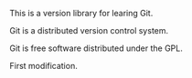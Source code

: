 This is a version library for learing Git.

Git is a distributed version control system.

Git is free software distributed under the GPL.

First modification.
